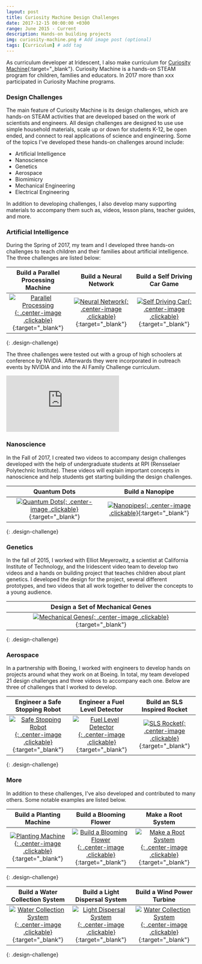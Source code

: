 ```yaml
---
layout: post
title: Curiosity Machine Design Challenges
date: 2017-12-15 00:00:00 +0300
range: June 2015 - Current
description: Hands-on building projects
img: curiosity-machine.png # Add image post (optional)
tags: [Curriculum] # add tag
---
```

As curriculum developer at Iridescent, I also make curriculum for [Curiosity Machine](https://www.curiositymachine.org/){:target="_blank"}. Curiosity Machine is a hands-on STEAM program for children, families and educators. In 2017 more than xxx participated in Curiosity Machine programs.

### Design Challenges

The main feature of Curiosity Machine is its design challenges, which are hands-on STEAM activities that are developed based on the work of scientists and engineers. All design challenges are designed to use use simple household materials, scale up or down for students K-12, be open ended, and connect to real applications of science and engineering. Some of the topics I’ve developed these hands-on challenges around include:

* Artificial Intelligence
* Nanoscience
* Genetics
* Aerospace
* Biomimicry
* Mechanical Engineering
* Electrical Engineering

In addition to developing challenges, I also develop many supporting materials to accompany them such as, videos, lesson plans, teacher guides, and more.

### Artificial Intelligence

During the Spring of 2017, my team and I developed three hands-on challenges to teach children and their families about artificial intelligence. The three challenges are listed below:

| Build a Parallel Processing Machine | Build a Neural Network |Build a Self Driving Car Game |
|:-------------------:|:------------------------:|:-----------------:|
| [![Parallel Processing]({{site.baseurl}}/assets/img/parallel-processing.jpg){: .center-image .clickable}](https://www.curiositymachine.org/challenges/127/){:target="_blank"} | [![Neural Network]({{site.baseurl}}/assets/img/neural-network.jpg){: .center-image .clickable}](https://www.curiositymachine.org/challenges/126/){:target="_blank"} | [![Self Driving Car]({{site.baseurl}}/assets/img/self-driving-car.png){: .center-image .clickable}](https://www.curiositymachine.org/challenges/125/){:target="_blank"}
{: .design-challenge}


The three challenges were tested out with a group of high schoolers at conference by NVIDIA. Afterwards they were incorporated in outreach events by NVIDIA and into the AI Family Challenge curriculum.
<iframe src="https://www.youtube.com/embed/xGOIJXcy55s" frameborder="0" gesture="media" allow="encrypted-media" allowfullscreen class="center-image"></iframe>

### Nanoscience
In the Fall of 2017, I created two videos to accompany design challenges developed with the help of undergraduate students at RPI (Rensselaer Polytechnic Institute). These videos will explain important concepts in nanoscience and help students get starting building the design challenges.

| Quantum Dots| Build a Nanopipe
|:-------------------:|:------------------------:|
| [![Quantum Dots]({{site.baseurl}}/assets/img/quantum-dots.png){: .center-image .clickable}](https://www.curiositymachine.org/challenges/128/){:target="_blank"} |  [![Nanopipes ]({{site.baseurl}}/assets/img/nanopipe.png){: .center-image .clickable}](https://www.curiositymachine.org/challenges/129/){:target="_blank"}
{: .design-challenge}

### Genetics
In the fall of 2015, I worked with Elliot Meyerowitz, a scientist at California Institute of Technology, and the Iridescent video team to develop two videos and a hands on building project that teaches children about plant genetics. I developed the design for the project, several different prototypes, and two videos that all work together to deliver the concepts to a young audience.

| Design a Set of Mechanical Genes
|:-------------------:|
| [![Mechanical Genes]({{site.baseurl}}/assets/img/mechanical-genes.png){: .center-image .clickable}](https://www.curiositymachine.org/challenges/106/){:target="_blank"} |
{: .design-challenge}

### Aerospace

In a partnership with Boeing, I worked with engineers to develop hands on projects around what they work on at Boeing. In total, my team developed 21 design challenges and three videos to accompany each one. Below are three of challenges that I worked to develop.

| Engineer a Safe Stopping Robot | Engineer a Fuel Level Detector | Build an SLS Inspired Rocket |
|:-------------------:|:------------------------:|:-----------------:|
| [![Safe Stopping Robot]({{site.baseurl}}/assets/img/safe-stopping.png){: .center-image .clickable}](https://www.curiositymachine.org/challenges/109/){:target="_blank"} |  [![Fuel Level Detector]({{site.baseurl}}/assets/img/fuel-level.png){: .center-image .clickable}](https://www.curiositymachine.org/challenges/116/){:target="_blank"} | [![SLS Rocket]({{site.baseurl}}/assets/img/sls-rocket.png){: .center-image .clickable}](https://www.curiositymachine.org/challenges/117/){:target="_blank"}
{: .design-challenge}

### More
In addition to these challenges, I've also developed and contributed to many others. Some notable examples are listed below.

| Build a Planting Machine| Build a Blooming Flower | Make a Root System|
|:-------------------:|:------------------------:|:-----------------:|
| [![Planting Machine]({{site.baseurl}}/assets/img/planting-machine.png){: .center-image .clickable}](https://www.curiositymachine.org/challenges/121/){:target="_blank"} |  [![Build a Blooming Flower]({{site.baseurl}}/assets/img/blooming-flower.png){: .center-image .clickable}](https://www.curiositymachine.org/challenges/68/){:target="_blank"} | [![Make a Root System]({{site.baseurl}}/assets/img/roots.png){: .center-image .clickable}](https://www.curiositymachine.org/challenges/61/){:target="_blank"}
{: .design-challenge}

| Build a Water Collection System| Build a Light Dispersal System | Build a Wind Power Turbine|
|:-------------------:|:------------------------:|:-----------------:|
| [![Water Collection System]({{site.baseurl}}/assets/img/water-collection.png){: .center-image .clickable}](https://www.curiositymachine.org/challenges/122){:target="_blank"} |  [![Light Dispersal System]({{site.baseurl}}/assets/img/light-dispersal.png){: .center-image .clickable}](https://www.curiositymachine.org/challenges/124/){:target="_blank"} | [![Water Collection System]({{site.baseurl}}/assets/img/wind-turbine.png){: .center-image .clickable}](https://www.curiositymachine.org/challenges/123/){:target="_blank"}
{: .design-challenge}
